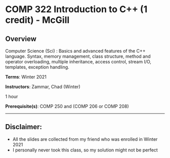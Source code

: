 # COMP 322 Introduction to C++ (1 credit) - McGill

## Overview
Computer Science (Sci) : Basics and advanced features of the C++ language. Syntax, memory management, class structure, method and operator overloading, multiple inheritance, access control, stream I/O, templates, exception handling.

**Terms**: Winter 2021

**Instructors**: Zammar, Chad (Winter)

1 hour

**Prerequisite(s)**: COMP 250 and (COMP 206 or COMP 208)

---

## Disclaimer:

* All the slides are collected from my friend who was enrolled in Winter 2021 
* I personally never took this class, so my solution might not be perfect
